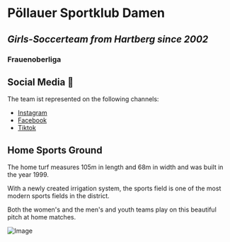 ﻿# Pöllauer Sportklub Damen
## _Girls-Soccerteam from Hartberg since 2002_
### Frauenoberliga 

  

## Social Media 📸
The team ist represented on the following channels:

 - [Instagram](https://www.instagram.com/poellauer_sportklub_damen/)
 - [Facebook](https://www.facebook.com/profile.php?id=100057602193484)
 - [Tiktok](https://www.tiktok.com/@sk.poellaudamen?_t=ZN-8urr62EUMXG&_r=1)

## Home Sports Ground
The home turf measures 105m in length and 68m in width and was built in the year 1999.

With a newly created irrigation system, the sports field is one of the most modern sports fields in the district.

Both the women's and the men's and youth teams play on this beautiful pitch at home matches.

![Image](https://cdn.pixabay.com/photo/2016/11/29/02/05/audience-1866738_1280.jpg)

